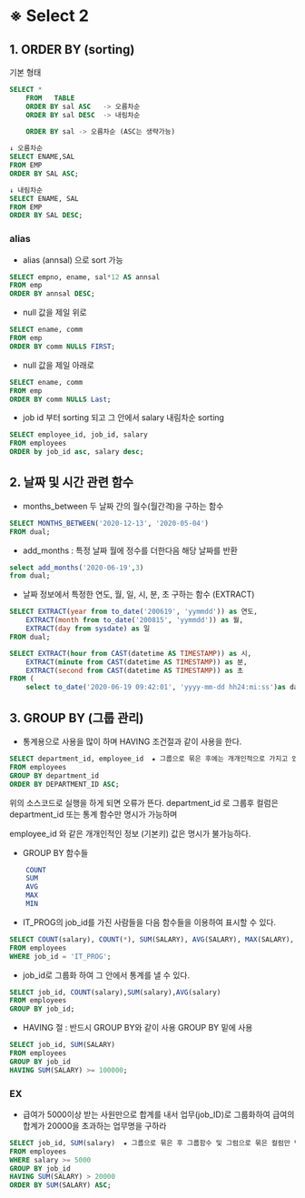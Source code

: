 # ※ Select 2
## 1. ORDER BY (sorting)
기본 형태
```sql
SELECT *
    FROM   TABLE
    ORDER BY sal ASC   -> 오름차순
    ORDER BY sal DESC  -> 내림차순
    
    ORDER BY sal -> 오름차순 (ASC는 생략가능)
```

```sql
↓ 오름차순
SELECT ENAME,SAL
FROM EMP
ORDER BY SAL ASC;

↓ 내림차순
SELECT ENAME, SAL
FROM EMP
ORDER BY SAL DESC;
```
### alias
- alias (annsal) 으로 sort 가능
```sql
SELECT empno, ename, sal*12 AS annsal
FROM emp
ORDER BY annsal DESC;
```

- null 값을 제일 위로
```sql
SELECT ename, comm
FROM emp
ORDER BY comm NULLS FIRST;
```

- null 값을 제일 아래로
```sql
SELECT ename, comm
FROM emp
ORDER BY comm NULLS Last;
```
- job id 부터 sorting 되고 그 안에서 salary 내림차순 sorting
```sql
SELECT employee_id, job_id, salary
FROM employees
ORDER by job_id asc, salary desc;
```

## 2. 날짜 및 시간 관련 함수
-  months_between 두 날짜 간의 월수(월간격)을 구하는 함수
```sql
SELECT MONTHS_BETWEEN('2020-12-13', '2020-05-04')
FROM dual;
```
- add_months : 특정 날짜 월에 정수를 더한다음 해당 날짜를 반환
```sql
select add_months('2020-06-19',3)
from dual;
```

- 날짜 정보에서 특정한 연도, 월, 일, 시, 분, 초  구하는 함수 (EXTRACT)
```sql
SELECT EXTRACT(year from to_date('200619', 'yymmdd')) as 연도,
    EXTRACT(month from to_date('200815', 'yymmdd')) as 월,
    EXTRACT(day from sysdate) as 일
FROM dual;

SELECT EXTRACT(hour from CAST(datetime AS TIMESTAMP)) as 시,
    EXTRACT(minute from CAST(datetime AS TIMESTAMP)) as 분,
    EXTRACT(second from CAST(datetime AS TIMESTAMP)) as 초
FROM (
    select to_date('2020-06-19 09:42:01', 'yyyy-mm-dd hh24:mi:ss')as datetime from dual);

```
## 3. GROUP BY (그룹 관리)
- 통계용으로 사용을 많이 하며 HAVING 조건절과 같이 사용을 한다.
```sql
SELECT department_id, employee_id  ★ 그룹으로 묶은 후에는 개개인적으로 가지고 있는 정보는 출력 불가능 (특징)
FROM employees
GROUP BY department_id
ORDER BY DEPARTMENT_ID ASC;
```
위의 소스코드로 실행을 하게 되면 오류가 뜬다. department_id 로 그룹후 컬럼은 department_id 또는 통계 함수만 명시가 가능하며

employee_id 와 같은 개개인적인 정보 (기본키) 값은 명시가 불가능하다.

- GROUP BY 함수들
```sql
    COUNT
    SUM
    AVG
    MAX
    MIN
```
- IT_PROG의 job_id를 가진 사람들을 다음 함수들을 이용하여 표시할 수 있다.
```sql
SELECT COUNT(salary), COUNT(*), SUM(SALARY), AVG(SALARY), MAX(SALARY), MIN(SALARY)
FROM employees
WHERE job_id = 'IT_PROG';
```
- job_id로 그룹화 하여 그 안에서 통계를 낼 수 있다.
```sql
SELECT job_id, COUNT(salary),SUM(salary),AVG(salary)
FROM employees
GROUP BY job_id;
```
- HAVING 절 : 반드시 GROUP BY와 같이 사용 GROUP BY 밑에 사용
```sql
SELECT job_id, SUM(SALARY)
FROM employees
GROUP BY job_id
HAVING SUM(SALARY) >= 100000;
```
### EX
- 급여가 5000이상 받는 사원만으로 합계를 내서 업무(job_ID)로 그룹화하여 급여의 합계가 20000을 초과하는 업무명을 구하라
```sql
SELECT job_id, SUM(salary)  ★ 그룹으로 묶은 후 그룹함수 및 그럼으로 묶은 컬럼만 명시 할 수 있다.
FROM employees
WHERE salary >= 5000
GROUP BY job_id
HAVING SUM(SALARY) > 20000
ORDER BY SUM(SALARY) ASC;
```
